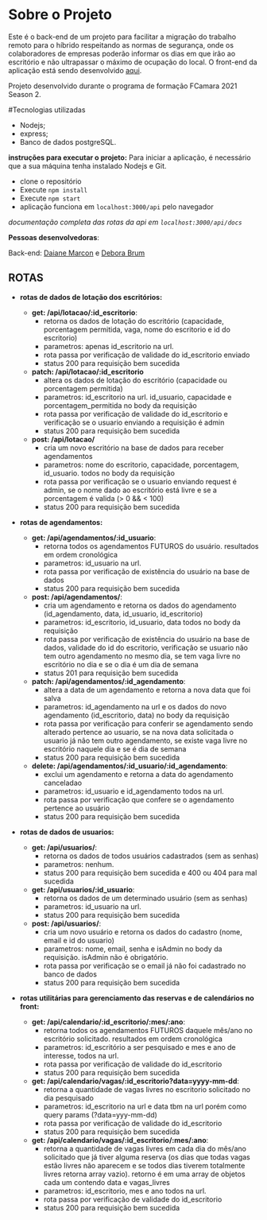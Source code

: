 # Sobre o Projeto
Este é o back-end de um projeto para facilitar a migração do trabalho remoto para o híbrido respeitando as normas de segurança, onde os colaboradores de empresas poderão informar os dias em que irão ao escritório e não ultrapassar o máximo de ocupação do local.
O front-end da aplicação está sendo desenvolvido [aqui](https://github.com/g-filipe/login-reserva-fc).

Projeto desenvolvido durante o programa de formação FCamara 2021 Season 2.

#Tecnologias utilizadas
- Nodejs;
- express;
- Banco de dados postgreSQL.

**instruções para executar o projeto:**
Para iniciar a aplicação, é necessário que a sua máquina tenha instalado Nodejs e Git.
- clone o repositório
- Execute `npm install`
- Execute `npm start`
- aplicação funciona em `localhost:3000/api` pelo navegador


*documentação completa das rotas da api em `localhost:3000/api/docs`*

**Pessoas desenvolvedoras**: 

Back-end: [Daiane Marcon](https://github.com/ddaiane) e [Debora Brum](https://github.com/DeboraBrum)

## ROTAS
- **rotas de dados de lotação dos escritórios:**

  - **get: /api/lotacao/:id_escritorio**: 
    - retorna os dados de lotação do escritório (capacidade, porcentagem permitida, vaga, nome do escritorio e id do escritorio)
    - parametros: apenas id_escritorio na url.
    - rota passa por verificação de validade do id_escritorio enviado 
    - status 200 para requisição bem sucedida
  - **patch: /api/lotacao/:id_escritorio**
    - altera os dados de lotação do escritório (capacidade ou porcentagem permitida)
    - parametros: id_escritorio na url. id_usuario, capacidade e porcentagem_permitida no body da requisição
    - rota passa por verificação de validade do id_escritorio e verificação se o usuario enviando a requisição é admin
    - status 200 para requisição bem sucedida
  - **post: /api/lotacao/**
    - cria um novo escritório na base de dados para receber agendamentos
    - parametros: nome do escritorio, capacidade, porcentagem, id_usuario. todos no body da requisição
    - rota passa por verificação se o usuario enviando request é admin, se o nome dado ao escritório está livre e se a porcentagem é valida (> 0 && < 100)
    - status 200 para requisição bem sucedida 
    
- **rotas de agendamentos:**

  - **get: /api/agendamentos/:id_usuario**: 
    - retorna todos os agendamentos FUTUROS do usuário. resultados em ordem cronológica
    - parametros: id_usuario na url.
    - rota passa por verificação de existência do usuário na base de dados
    - status 200 para requisição bem sucedida
  - **post: /api/agendamentos/**: 
    - cria um agendamento e retorna os dados do agendamento (id_agendamento, data, id_usuario, id_escritorio)
    - parametros: id_escritorio, id_usuario, data todos no body da requisição
    - rota passa por verificação de existência do usuário na base de dados, validade do id do escritorio, verificação se usuario não tem outro agendamento no mesmo dia, se tem vaga livre no escritório no dia e se o dia é um dia de semana
    - status 201 para requisição bem sucedida
  - **patch: /api/agendamentos/:id_agendamento**: 
    - altera a data de um agendamento e retorna a nova data que foi salva
    - parametros: id_agendamento na url e os dados do novo agendamento (id_escritorio, data) no body da requisição
    - rota passa por verificação para conferir se agendamento sendo alterado pertence ao usuario, se na nova data solicitada o usuario já não tem outro agendamento, se existe vaga livre no escritório naquele dia e se é dia de semana
    - status 200 para requisição bem sucedida
  - **delete: /api/agendamentos/:id_usuario/:id_agendamento**: 
    - exclui um agendamento e retorna a data do agendamento canceladao
    - parametros: id_usuario e id_agendamento todos na url.
    - rota passa por verificação que confere se o agendamento pertence ao usuário
    - status 200 para requisição bem sucedida
    


- **rotas de dados de usuarios:**

  - **get: /api/usuarios/**: 
    - retorna os dados de todos usuários cadastrados (sem as senhas)
    - parametros: nenhum.
    - status 200 para requisição bem sucedida e 400 ou 404 para mal sucedida
  - **get: /api/usuarios/:id_usuario**: 
    - retorna os dados de um determinado usuário (sem as senhas)
    - parametros: id_usuario na url.
    - status 200 para requisição bem sucedida
  - **post: /api/usuarios/**: 
    - cria um novo usuário e retorna os dados do cadastro (nome, email e id do usuario)
    - parametros: nome, email, senha e isAdmin no body da requisição. isAdmin não é obrigatório.
    - rota passa por verificação se o email já não foi cadastrado no banco de dados
    - status 200 para requisição bem sucedida
    
- **rotas utilitárias para gerenciamento das reservas e de calendários no front:**

  - **get: /api/calendario/:id_escritorio/:mes/:ano**: 
    - retorna todos os agendamentos FUTUROS daquele mês/ano no escritório solicitado. resultados em ordem cronológica
    - parametros: id_escritório a ser pesquisado e mes e ano de interesse, todos na url.
    - rota passa por verificação de validade do id_escritorio
    - status 200 para requisição bem sucedida
  - **get: /api/calendario/vagas/:id_escritorio?data=yyyy-mm-dd**: 
    - retorna a quantidade de vagas livres no escritorio solicitado no dia pesquisado
    - parametros: id_escritorio na url e data tbm na url porém como query params (?data=yyy-mm-dd)
    - rota passa por verificação de validade do id_escritorio
    - status 200 para requisição bem sucedida
  - **get: /api/calendario/vagas/:id_escritorio/:mes/:ano**: 
    - retorna a quantidade de vagas livres em cada dia do mês/ano solicitado que já tiver alguma reserva (os dias que todas vagas estão livres não aparecem e se todos dias tiverem totalmente livres retorna array vazio). retorno é em uma array de objetos cada um contendo data e vagas_livres
    - parametros: id_escritorio, mes e ano todos na url.
    - rota passa por verificação de validade do id_escritorio
    - status 200 para requisição bem sucedida
